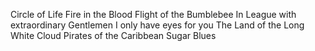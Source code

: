 Circle of Life
Fire in the Blood
Flight of the Bumblebee
In League with extraordinary Gentlemen
I only have eyes for you
The Land of the Long White Cloud
Pirates of the Caribbean
Sugar Blues
